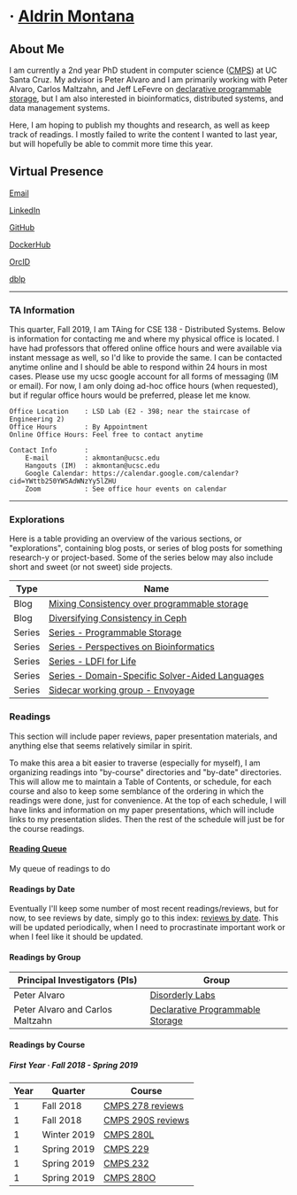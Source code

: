 # &middot; [Aldrin Montana](profile)

About Me
--------

I am currently a 2nd year PhD student in computer science ([CMPS][ucsc-phd-reqs]) at UC Santa Cruz.
My advisor is Peter Alvaro and I am primarily working with Peter Alvaro, Carlos Maltzahn, and
Jeff LeFevre on [declarative programmable storage][project-programmability], but I am also interested
in bioinformatics, distributed systems, and data management systems.

Here, I am hoping to publish my thoughts and research, as well as keep track of readings. I mostly
failed to write the content I wanted to last year, but will hopefully be able to commit more
time this year.

Virtual Presence
----------------
[Email](mailto:DrinMontana@acm.org)

[LinkedIn](https://linkedin.com/in/drinmontana)

[GitHub](https://github.com/drin)

[DockerHub](https://hub.docker.com/u/octalene)

[OrcID](https://orcid.org/0000-0003-2073-4813)

[dblp](https://dblp.org/pers/hd/m/Montana:Aldrin)

---
### TA Information

This quarter, Fall 2019, I am TAing for CSE 138 - Distributed Systems. Below is information for
contacting me and where my physical office is located. I have had professors that offered online
office hours and were available via instant message as well, so I'd like to provide the same. I can
be contacted anytime online and I should be able to respond within 24 hours in most cases. Please
use my ucsc google account for all forms of messaging (IM or email). For now, I am only doing ad-hoc
office hours (when requested), but if regular office hours would be preferred, please let me know.

    Office Location    : LSD Lab (E2 - 398; near the staircase of Engineering 2)
    Office Hours       : By Appointment
    Online Office Hours: Feel free to contact anytime
    
    Contact Info       :
        E-mail         : akmontan@ucsc.edu
        Hangouts (IM)  : akmontan@ucsc.edu
        Google Calendar: https://calendar.google.com/calendar?cid=YWttb250YW5AdWNzYy5lZHU
        Zoom           : See office hour events on calendar

---
### Explorations
Here is a table providing an overview of the various sections, or "explorations", containing blog posts,
or series of blog posts for something research-y or project-based. Some of the series below may also include
short and sweet (or not sweet) side projects.

| Type   | Name                                                                                              |
| ------ | ------------------------------------------------------------------------------------------------- |
| Blog   | [Mixing Consistency over programmable storage](blog/programmable-storage/mixing-consistency.md)   |
| Blog   | [Diversifying Consistency in Ceph](blog/programmable-storage/diversifying-consistency-in-ceph.md) |
| Series | [Series - Programmable Storage][programmable-storage]                                             |
| Series | [Series - Perspectives on Bioinformatics][bioinformatics]                                         |
| Series | [Series - LDFI for Life][ldfi-for-life]                                                            |
| Series | [Series - Domain-Specific Solver-Aided Languages][dsal]                                            |
| Series | [Sidecar working group - Envoyage][envoyage]                                                      |

### Readings
This section will include paper reviews, paper presentation materials, and anything else that seems
relatively similar in spirit.

To make this area a bit easier to traverse (especially for myself), I am organizing readings into
"by-course" directories and "by-date" directories. This will allow me to maintain a Table of
Contents, or schedule, for each course and also to keep some semblance of the ordering in which the
readings were done, just for convenience. At the top of each schedule, I will have links and
information on my paper presentations, which will include links to my presentation slides. Then the
rest of the schedule will just be for the course readings.

#### [Reading Queue](readings/reading-queue.md)
My queue of readings to do

#### Readings by Date
Eventually I'll keep some number of most recent readings/reviews, but for now, to see reviews by
date, simply go to this index: [reviews by date][reading-by-date]. This will be updated periodically,
when I need to procrastinate important work or when I feel like it should be updated.

#### Readings by Group

| Principal Investigators (PIs)    | Group                                               |
| -------------------------------- | --------------------------------------------------- |
| Peter Alvaro                     | [Disorderly Labs][group-disorderly]                 |
| Peter Alvaro and Carlos Maltzahn | [Declarative Programmable Storage][group-declstore] |

#### Readings by Course

##### First Year &middot; Fall 2018 - Spring 2019

| Year | Quarter     | Course                               |
| ---- | ----------- | ------------------------------------ |
| 1    | Fall 2018   | [CMPS 278 reviews][course-cmps278]   |
| 1    | Fall 2018   | [CMPS 290S reviews][course-cmps290s] |
| 1    | Winter 2019 | [CMPS 280L][seminar-cmps280l]        |
| 1    | Spring 2019 | [CMPS 229][course-cmps229]           |
| 1    | Spring 2019 | [CMPS 232][course-cmps232]           |
| 1    | Spring 2019 | [CMPS 280O][seminar-cmps280o]        |

<!-- misc links -->
[mdbook]:                  https://rust-lang-nursery.github.io/mdBook/

[ucsc-phd-reqs]:           https://www.soe.ucsc.edu/departments/computer-science-and-engineering/graduate/degree-requirements-cmps#phd

<!-- exploration links -->
[programmable-storage]:    blog/programmable-storage
[ldfi-for-life]:            blog/ldfi-for-life
[bioinformatics]:          blog/perspectives-on-bioinformatics
[dsal]:                    blog/domain-specific-solver-aided-languages
[envoyage]:                https://disorderlylabs.github.io/envoyage

<!-- navigational links -->
[reading-by-date]:         readings/by-date

[course-cmps278]:          readings/by-course/cmps278
[course-cmps290s]:         readings/by-course/cmps290s
[course-cmps232]:          readings/by-course/cmps232
[course-cmps229]:          readings/by-course/cmps229

[seminar-cmps280o]:        https://kohdmonkey.github.io/apl.spring19/
[seminar-cmps280l]:        readings/by-course/cmps280L

[group-disorderly]:        readings/by-group/disorderly
[group-declstore]:         readings/by-group/declarative-programmable-storage

[resource-ucsc-calendar]:  https://calendar.google.com/calendar?cid=YWttb250YW5AdWNzYy5lZHU

[project-programmability]: http://programmability.us/
